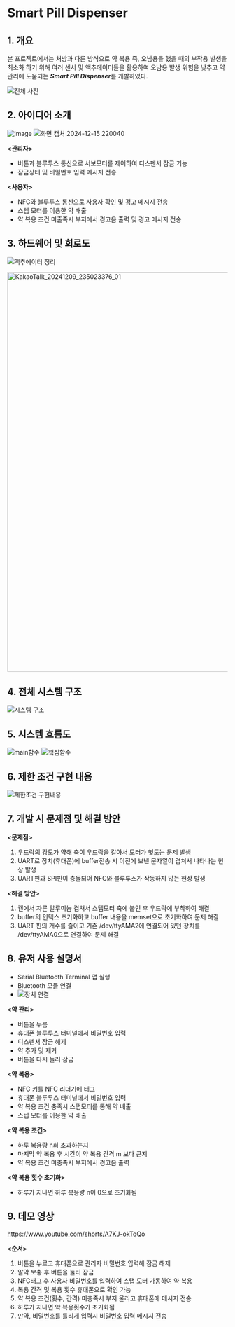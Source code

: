 # Smart Pill Dispenser

## 1. 개요

 본 프로젝트에서는 처방과 다른 방식으로 약 복용 즉, 오남용을 했을 때의 부작용 발생을 최소화 하기 위해 여러 센서 및 액추에이터들을 활용하여 오남용 발생 위험을 낮추고 약 관리에 도움되는 ***Smart Pill Dispenser***를 개발하였다.    


    

      

   
  ![전체 사진](https://github.com/user-attachments/assets/099fd972-8083-42e5-92d6-d2c1979634e5)

 

 ## 2. 아이디어 소개

 ![image](https://github.com/user-attachments/assets/a6e68c0c-5604-44af-b1b0-1d457e180f8d)
![화면 캡처 2024-12-15 220040](https://github.com/user-attachments/assets/8871bc2b-1794-4ee6-93b5-66208922ba46)


**<관리자>**
- 버튼과 블루투스 통신으로 서보모터를 제어하여 디스펜서 잠금 기능
- 잠금상태 및 비밀번호 입력 메시지 전송

**<사용자>**
- NFC와 블루투스 통신으로 사용자 확인 및 경고 메시지 전송
- 스텝 모터를 이용한 약 배출
- 약 복용 조건 미출족시 부저에서 경고음 출력 및 경고 메시지 전송

## 3. 하드웨어 및 회로도
![액추에이터 정리](https://github.com/user-attachments/assets/f59fe71a-4fad-4ca2-9b95-6e01e30a9c20)


<img width="913" alt="KakaoTalk_20241209_235023376_01" src="https://github.com/user-attachments/assets/88028db3-0f01-4ecf-b1a3-294e92fbb3c8" />

## 4. 전체 시스템 구조

![시스템 구조](https://github.com/user-attachments/assets/70b8c81c-8756-4955-b6cf-1b5af71074db)


## 5. 시스템 흐름도

![main함수](https://github.com/user-attachments/assets/2e59f94d-43cf-49da-aefe-37c1f0c7b0c2)
![핵심함수](https://github.com/user-attachments/assets/2ca05113-6647-4b9b-82be-dc7649a7dd76)


## 6. 제한 조건 구현 내용
![제한조건 구현내용](https://github.com/user-attachments/assets/f23f62e8-25e1-4d2b-9141-97da4c8a44e8)


## 7. 개발 시 문제점 및 해결 방안

**<문제점>**
1. 우드락의 강도가 약해 축이 우드락을 갈아서 모터가 헛도는 문제 발생
2. UART로 장치(휴대폰)에 buffer전송 시 이전에 보낸 문자열이 겹쳐서 나타나는 현상 발생
3. UART핀과 SPI핀이 충돌되어 NFC와 블루투스가 작동하지 않는 현상 발생

**<해결 방안>**
1. 캔에서 자른 알루미늄 겹쳐서 스텝모터 축에 붙인 후 우드락에 부착하여 해결
2. buffer의 인덱스 초기화하고 buffer 내용을 memset으로 초기화하여 문제 해결
3. UART 핀의 개수를 줄이고 기존 /dev/ttyAMA2에 연결되어 있던 장치를 /dev/ttyAMA0으로 연결하여 문제 해결
## 8. 유저 사용 설명서

- Serial Bluetooth Terminal 앱 실행
- Bluetooth 모듈 연결
- ![장치 연결](https://github.com/user-attachments/assets/fed9204e-c045-4006-870f-5c01c90926a7)



**<약 관리>**
- 버튼을 누름
- 휴대폰 블루투스 터미널에서 비밀번호 입력
- 디스펜서 잠금 해제 
- 약 추가 및 제거
- 버튼을 다시 눌러 잠금

**<약 복용>**
- NFC 키를 NFC 리더기에 태그
- 휴대폰 블루투스 터미널에서 비밀번호 입력
- 약 복용 조건 충족시 스탭모터를 통해 약 배출
- 스텝 모터를 이용한 약 배출

**<약 복용 조건>**
- 하루 복용량 n회 초과하는지
- 마지막 약 복용 후 시간이 약 복용 간격 m 보다 큰지
- 약 복용 조건 미충족시 부저에서 경고음 출력

**<약 복용 횟수 초기화>** 
- 하루가 지나면 하루 복용량 n이 0으로 초기화됨

## 9. 데모 영상

https://www.youtube.com/shorts/A7KJ-okTqQo

       
**<순서>**
1. 버튼을 누르고 휴대폰으로 관리자 비밀번호 입력해 잠금 해제
2. 알약 보충 후 버튼을 눌러 잠금
3. NFC태그 후 사용자 비밀번호를 입력하여 스탭 모터 가동하여 약 복용
4. 복용 간격 및 복용 횟수 휴대폰으로 확인 가능
5. 약 복용 조건(횟수, 간격) 미충족시 부저 울리고 휴대폰에 메시지 전송
6. 하루가 지나면 약 복용횟수가 초기화됨
7. 만약, 비밀번호를 틀리게 입력시 비밀번호 입력 메시지 전송

